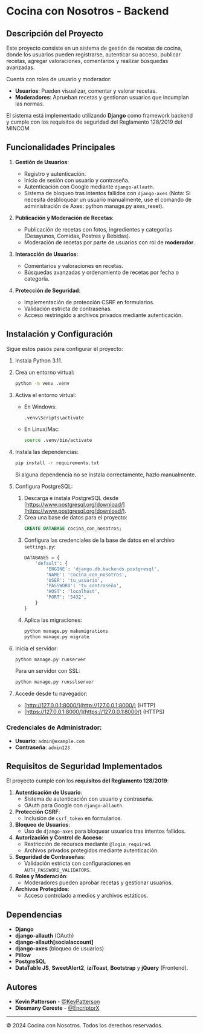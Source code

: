 # Cocina con Nosotros - Backend

## Descripción del Proyecto
Este proyecto consiste en un sistema de gestión de recetas de cocina, donde los usuarios pueden registrarse, autenticar su acceso, publicar recetas, agregar valoraciones, comentarios y realizar búsquedas avanzadas.

Cuenta con roles de usuario y moderador:
- **Usuarios**: Pueden visualizar, comentar y valorar recetas.
- **Moderadores**: Aprueban recetas y gestionan usuarios que incumplan las normas.

El sistema está implementado utilizando **Django** como framework backend y cumple con los requisitos de seguridad del Reglamento 128/2019 del MINCOM.

## Funcionalidades Principales
1. **Gestión de Usuarios**:
   - Registro y autenticación.
   - Inicio de sesión con usuario y contraseña.
   - Autenticación con Google mediante `django-allauth`.
   - Sistema de bloqueo tras intentos fallidos con `django-axes` (Nota: Si necesita desbloquear un usuario manualmente, use el comando de administración de Axes: python manage.py axes_reset).

2. **Publicación y Moderación de Recetas**:
   - Publicación de recetas con fotos, ingredientes y categorías (Desayunos, Comidas, Postres y Bebidas).
   - Moderación de recetas por parte de usuarios con rol de **moderador**.

3. **Interacción de Usuarios**:
   - Comentarios y valoraciones en recetas.
   - Búsquedas avanzadas y ordenamiento de recetas por fecha o categoría.

4. **Protección de Seguridad**:
   - Implementación de protección CSRF en formularios.
   - Validación estricta de contraseñas.
   - Acceso restringido a archivos privados mediante autenticación.

## Instalación y Configuración
Sigue estos pasos para configurar el proyecto:

1. Instala Python 3.11.
2. Crea un entorno virtual:
   ```bash
   python -m venv .venv
   ```
3. Activa el entorno virtual:
   - En Windows:
     ```bash
     .venv\Scripts\activate
     ```
   - En Linux/Mac:
     ```bash
     source .venv/bin/activate
     ```
4. Instala las dependencias:
   ```bash
   pip install -r requirements.txt
   ```
   Si alguna dependencia no se instala correctamente, hazlo manualmente.

5. Configura PostgreSQL:
   1. Descarga e instala PostgreSQL desde [https://www.postgresql.org/download/](https://www.postgresql.org/download/).
   2. Crea una base de datos para el proyecto:
      ```sql
      CREATE DATABASE cocina_con_nosotros;
      ```
   3. Configura las credenciales de la base de datos en el archivo `settings.py`:
      ```python
      DATABASES = {
          'default': {
              'ENGINE': 'django.db.backends.postgresql',
              'NAME': 'cocina_con_nosotros',
              'USER': 'tu_usuario',
              'PASSWORD': 'tu_contraseña',
              'HOST': 'localhost',
              'PORT': '5432',
          }
      }
      ```
   4. Aplica las migraciones:
      ```bash
      python manage.py makemigrations
      python manage.py migrate
      ```

6. Inicia el servidor:
   ```bash
   python manage.py runserver
   ```
   Para un servidor con SSL:
   ```bash
   python manage.py runsslserver
   ```
7. Accede desde tu navegador:
   - [http://127.0.0.1:8000/](http://127.0.0.1:8000/) (HTTP)
   - [https://127.0.0.1:8000/](https://127.0.0.1:8000/) (HTTPS)

### **Credenciales de Administrador:**
- **Usuario**: `admin@example.com`
- **Contraseña**: `admin123`

## Requisitos de Seguridad Implementados
El proyecto cumple con los **requisitos del Reglamento 128/2019**:

1. **Autenticación de Usuario**:
   - Sistema de autenticación con usuario y contraseña.
   - OAuth para Google con `django-allauth`.
2. **Protección CSRF**:
   - Inclusión de `csrf_token` en formularios.
3. **Bloqueo de Usuarios**:
   - Uso de `django-axes` para bloquear usuarios tras intentos fallidos.
4. **Autorización y Control de Acceso**:
   - Restricción de recursos mediante `@login_required`.
   - Archivos privados protegidos mediante autenticación.
5. **Seguridad de Contraseñas**:
   - Validación estricta con configuraciones en `AUTH_PASSWORD_VALIDATORS`.
6. **Roles y Moderación**:
   - Moderadores pueden aprobar recetas y gestionar usuarios.
7. **Archivos Protegidos**:
   - Acceso controlado a medios y archivos estáticos.

## Dependencias
- **Django**
- **django-allauth** (OAuth)
- **django-allauth[socialaccount]**
- **django-axes** (bloqueo de usuarios)
- **Pillow**
- **PostgreSQL**
- **DataTable JS**, **SweetAlert2**, **iziToast**, **Bootstrap** y **jQuery** (Frontend).

## Autores
- **Kevin Patterson** - [@KevPatterson](https://github.com/KevPatterson)
- **Diosmany Cereste** - [@EncriptorX](https://github.com/EncriptorX) 

---
© 2024 Cocina con Nosotros. Todos los derechos reservados.
